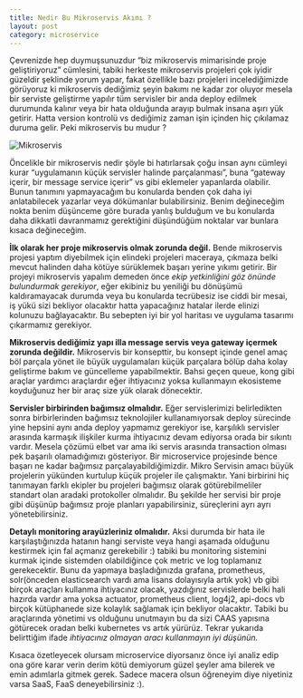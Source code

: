 ```yaml
---
title: Nedir Bu Mikroservis Akımı ?
layout: post
category: microservice
---
```


Çevrenizde hep duymuşsunuzdur “biz mikroservis mimarisinde proje geliştiriyoruz” cümlesini, tabiki herkeste mikroservis projeleri çok iyidir güzeldir şeklinde yorum yapar, fakat özellikle bazı projeleri incelediğimizde görüyoruz ki mikroservis dediğimiz şeyin bakımı ne kadar zor oluyor mesela bir serviste geliştirme yapılır tüm servisler bir anda deploy edilmek durumunda kalınır veya bir hata olduğunda arayıp bulmak insana aşırı yük getirir. Hatta version kontrolü vs dediğimiz zaman işin içinden hiç çıkılamaz duruma gelir. Peki mikroservis bu mudur ?

![Mikroservis](https://fmarslan.com/assets/img/microservice.png)

Öncelikle bir mikroservis nedir şöyle bi hatırlarsak çoğu insan aynı cümleyi kurar “uygulamanın küçük servisler halinde parçalanması”, buna “gateway içerir, bir message service içerir” vs gibi eklemeler yapanlarda olabilir. Bunun tanımını yapmayacağım bu konularda benden çok daha iyi anlatabilecek yazarlar veya dökümanlar bulabilirsiniz. Benim değineceğim nokta benim düşünceme göre burada yanlış bulduğum ve bu konularda daha dikkatli davranmamız gerektiğini düşündüğüm noktalar var bunlara kısaca değineceğim.

**İlk olarak her proje mikroservis olmak zorunda değil.** Bende mikroservis projesi yaptım diyebilmek için elindeki projeleri maceraya, çıkmaza belki mevcut halinden daha kötüye sürüklemek başarı yerine yıkımı getirir.  Bir projeyi mikroservis yapalım demeden önce *ekip yetkinliğini göz önünde bulundurmak gerekiyor*, eğer ekibiniz bu yeniliği bu dönüşümü kaldıramayacak durumda veya bu konularda tecrübesiz ise ciddi bir mesai, iş yükü sizi bekliyor olacaktır hatta yapacağınız hatalar ilerde elinizi kolunuzu bağlayacaktır. Bu sebepten iyi bir yol haritası ve uygulama tasarımı çıkarmamız gerekiyor.
 
**Mikroservis dediğimiz yapı illa message servis veya gateway içermek zorunda değildir.** Mikroservis bir konsepttir, bu konsept içinde genel amaç böl parçala yönet ile büyük uygulamaları küçük parçalara bölüp daha kolay geliştirme bakım ve güncelleme yapabilmektir. Bahsi geçen queue, kong gibi araçlar yardımcı araçlardır eğer ihtiyacınız yoksa kullanmayın ekosisteme koyduğunuz her bir araç size yük olarak dönecektir.

**Servisler birbirinden bağımsız olmalıdır.** Eğer servislerimizi belirledikten sonra birbirlerinden bağımsız teknolojiler kullanamıyorsak deploy sürecinde yine hepsini aynı anda deploy yapmamız gerekiyor ise, karşılıklı servisler arasında karmaşık ilişkiler kurma ihtiyacınız devam ediyorsa orada bir sıkıntı vardır. Mesela çözümü elbet var ama iki servis arasında transaction olması pek başarılı olamadığımızı gösteriyor. Bir microservice projesinde bence başarı ne kadar bağımsız parçalayabildiğimizdir. Mikro Servisin amacı büyük projelerin yükünden kurtulup küçük projeler ile çalışmaktır. Yani birbirini hiç tanımayan farklı ekipler bu projeleri bağımsız olarak götürebilmeliler standart olan aradaki protokoller olmalıdır. Bu şekilde her servisi bir proje gibi düşünüp bağımsız proje planları yapabilirsiniz, süreçlerini ayrı ayrı yönetebilirsiniz.

**Detaylı monitoring arayüzleriniz olmalıdır.** Aksi durumda bir hata ile karşılaştığınızda hatanın hangi serviste veya hangi aşamada olduğunu kestirmek için fal açmanız gerekebilir :) tabiki bu monitoring sistemini kurmak içinde sistemden olabildiğince çok metric ve log toplamanız gerekecektir. Bunu da yapmaya başladığınızda grafana, prometheus, solr(önceden elasticsearch vardı ama lisans dolayısıyla artık yok) vb gibi birçok araçları kullanma ihtiyacınız olacak, yazdığınız servislerde belki hali hazırda vardır ama yoksa actuator, prometheus client, log4j2, api-docs vb birçok kütüphanede size kolaylık sağlamak için bekliyor olacaktır.  Tabiki bu araçlarında yönetimi vs olduğunu unutmayın bu da sizi CAAS yapısına götürecek oradan belki kubernetes vs artık yürürüz. Tekrar yukarıda belirttiğim ifade *ihtiyacınız olmayan aracı kullanmayın iyi düşünün.*

Kısaca özetleyecek olursam microservice diyorsanız önce iyi analiz edip ona göre karar verin derim kötü demiyorum güzel şeyler ama bilerek ve emin adımlarla gitmek gerek. Sadece macera olsun öğreneyim diye niyetiniz varsa SaaS, FaaS deneyebilirsiniz :). 
